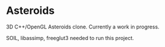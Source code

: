 # Asteroids
3D C++/OpenGL Asteroids clone.
Currently a work in progress.

SOIL, libassimp, freeglut3 needed to run this project.
